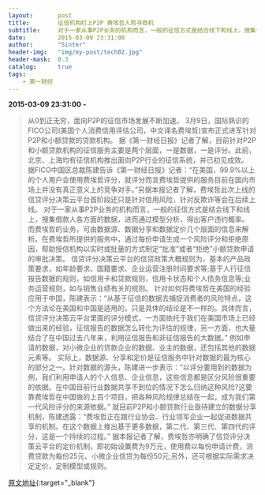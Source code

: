 ```yaml
---
layout:       post
title:        征信机构盯上P2P 费埃哲入局寻商机
subtitle:     对于一家从事P2P业务的机构而言，一般的征信方式是结合线下和线上，搜集借款人各方面的数据，进而通过模型分析，得出客户违约概率。
date:         2015-03-09 23:31:00
author:       "Sinter"
header-img:   "img/my-post/tech02.jpg"
header-mask:  0.3
catalog:      true
tags:
    - 第一财经
---
```


**2015-03-09 23:31:00**  **-**

> 从0到正无穷，面向P2P的征信市场发展不断加速。
3月9日，国际熟识的FICO公司(美国个人消费信用评估公司，中文译名费埃哲)宣布正式进军针对P2P和小额贷款的贷款机构。
据《第一财经日报》记者了解，目前针对P2P和小额贷款机构的征信服务主要是两个层面，一是数据，一是评分。此前，北京、上海均有征信机构推出面向P2P行业的征信系统，并已初见成效。
据FICO中国区总裁陈建告诉《第一财经日报》记者：“在美国，99.9%以上的个人用户会使用费埃哲评分，就评分而言费埃哲提供的服务目前在国内市场上并没有真正意义上的竞争对手。”另据本报记者了解，费埃哲此次上线的信贷评分决策云平台首阶段还只是针对信用风险，针对反欺诈等会在后续上线。
对于一家从事P2P业务的机构而言，一般的征信方式是结合线下和线上，搜集借款人各方面的数据，进而通过模型分析，得出客户违约概率。
而费埃哲的业务，可由数据源、数据分享和数据定价几个层面的信息来解析。在费埃哲所提供的服务中，通过每份申请生成一个风险评分和拒绝原因，帮助授信机构以实时或批量的方式制定“批准”或者“拒绝”小额贷款申请的审批决策。
信贷评分决策云平台的信贷政策大概规则为，基本的产品政策要求，如年龄要求、国籍要求、企业运营注册时间要求等;基于人行征信报告数据的规则，如信用卡和贷款规则，信用卡状态和个人债务信息等;业务运营规则，如与销售业绩有关的规则。
针对如何将费埃哲在美国的经验应用于中国，陈建表示：“从基于征信的数据去捕捉消费者的风险特点，这个方法论在美国和中国是适用的，只是具体的结论是不一样的。具体而言，信贷评分决策云平台里面的评分模式，一方面依托于我们在美国市场上已经做出来的经验，征信报告的数据怎么转化为评估的规律，另一方面，也大量结合了在中国过去八年来，利用征信报告和非征信报告的大数据。”
例如申请的数据，对小微企业的贷款企业的数据、业主的数据，还包括其他的数据元素等。
实际上，数据源、分享和定价是征信服务中针对数据的最为核心的部分之一。针对数据的源头，陈建进一步表示：“以评分要用到的数据为例，我们利用申请人的个人信息、企业信息，这些信息都是区分风险很重要的依据。在中国目前行业数据共享不到位的情况下怎么归纳这种风险?这要靠费埃哲在中国做的上百个项目，把各种风险规律总结在一起，成为我们第一代风险评分的来源依据。”
就目前P2P和小额贷款行业亟待建立的数据分享机制，陈建透露：“费埃哲正在跟行业协会、行业领军企业一起促进数据共享的机制。在这个数据上推出基于更多数据，第二代、第三代、第四代的评分，这是一个持续的过程。”
据本报记者了解，费埃哲亦明确了信贷评分决策云平台的定价机制，即初始设置费为9万元，使用费以每份申请计费，消费贷款为每份25元、小微企业信贷为每份50元;另外，还可根据实际需求决定定价，定制模型或规则。


[原文地址](http://www.yicai.com/news/4583666.html){:target="_blank"}


